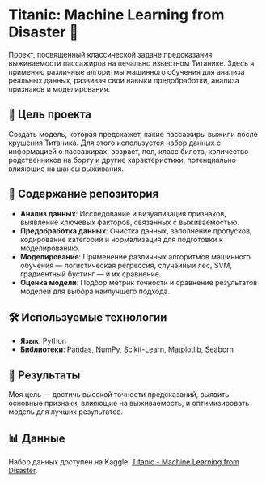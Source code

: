 # Titanic: Machine Learning from Disaster 🚢

Проект, посвященный классической задаче предсказания выживаемости пассажиров на печально известном Титанике. Здесь я применяю различные алгоритмы машинного обучения для анализа реальных данных, развивая свои навыки предобработки, анализа признаков и моделирования.

## 📌 Цель проекта
Создать модель, которая предскажет, какие пассажиры выжили после крушения Титаника. Для этого используется набор данных с информацией о пассажирах: возраст, пол, класс билета, количество родственников на борту и другие характеристики, потенциально влияющие на шансы выживания.

## 📂 Содержание репозитория
- **Анализ данных**: Исследование и визуализация признаков, выявление ключевых факторов, связанных с выживаемостью.
- **Предобработка данных**: Очистка данных, заполнение пропусков, кодирование категорий и нормализация для подготовки к моделированию.
- **Моделирование**: Применение различных алгоритмов машинного обучения — логистическая регрессия, случайный лес, SVM, градиентный бустинг — и их сравнение.
- **Оценка модели**: Подбор метрик точности и сравнение результатов моделей для выбора наилучшего подхода.

## 🛠 Используемые технологии
- **Язык**: Python
- **Библиотеки**: Pandas, NumPy, Scikit-Learn, Matplotlib, Seaborn

## 🎯 Результаты
Моя цель — достичь высокой точности предсказаний, выявить основные признаки, влияющие на выживаемость, и оптимизировать модель для лучших результатов.

## 📊 Данные
Набор данных доступен на Kaggle: [Titanic - Machine Learning from Disaster]([https://www.kaggle.com/c/titanic](https://www.kaggle.com/competitions/titanic)).
